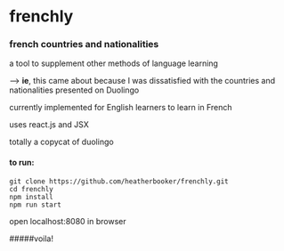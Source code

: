 # frenchly  
### french countries and nationalities  

a tool to supplement other methods of language learning

--> **ie**, this came about because I was dissatisfied with the countries and nationalities presented on Duolingo

currently implemented for English learners to learn in French  

uses react.js and JSX  

totally a copycat of duolingo

#### to run:  

```
git clone https://github.com/heatherbooker/frenchly.git  
cd frenchly  
npm install  
npm run start
```  

open localhost:8080 in browser

#####voila!